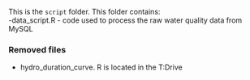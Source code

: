 This is the `script` folder. This folder contains:  
-data_script.R - code used to process the raw water quality data from MySQL  
  
### Removed files  
- hydro_duration_curve. R is located in the T:Drive
